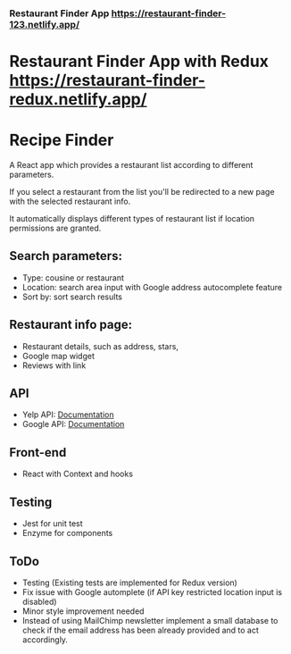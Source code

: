 ### Restaurant Finder App https://restaurant-finder-123.netlify.app/

# Restaurant Finder App with Redux https://restaurant-finder-redux.netlify.app/

# Recipe Finder

A React app which provides a restaurant list according to different parameters.

If you select a restaurant from the list you'll be redirected to a new page with the selected restaurant info.

It automatically displays different types of restaurant list if location permissions are granted.

## Search parameters:

- Type: cousine or restaurant
- Location: search area input with Google address autocomplete feature
- Sort by: sort search results

## Restaurant info page:

- Restaurant details, such as address, stars,
- Google map widget
- Reviews with link

## API

- Yelp API: [Documentation](https://www.yelp.com/developers/documentation/v3)
- Google API: [Documentation](https://developers.google.com/maps/documentation/javascript/places-autocomplete)

## Front-end

- React with Context and hooks

## Testing

- Jest for unit test
- Enzyme for components

## ToDo

- Testing (Existing tests are implemented for Redux version)
- Fix issue with Google automplete (if API key restricted location input is disabled)
- Minor style improvement needed
- Instead of using MailChimp newsletter implement a small database to check if the email address has been already provided and to act accordingly.
